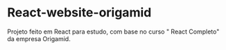 # React-website-origamid
Projeto feito em React para estudo, com base no curso " React Completo" da empresa Origamid.
